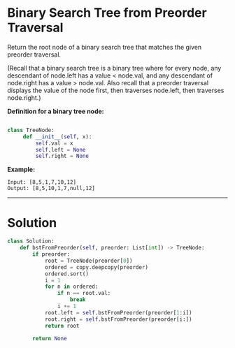 # Binary Search Tree from Preorder Traversal

Return the root node of a binary search tree that matches the given preorder traversal.

(Recall that a binary search tree is a binary tree where for every node, any descendant of node.left has a value < node.val, and any descendant of node.right has a value > node.val.  Also recall that a preorder traversal displays the value of the node first, then traverses node.left, then traverses node.right.)

**Definition for a binary tree node:**

```python

class TreeNode:
     def __init__(self, x):
         self.val = x
         self.left = None
         self.right = None
```

**Example:**

```
Input: [8,5,1,7,10,12]
Output: [8,5,10,1,7,null,12]
```

***

# Solution

```python
class Solution:
    def bstFromPreorder(self, preorder: List[int]) -> TreeNode:
        if preorder:
            root = TreeNode(preorder[0])
            ordered = copy.deepcopy(preorder)
            ordered.sort()
            i = 1
            for n in ordered:
                if n == root.val:
                    break
                i += 1
            root.left = self.bstFromPreorder(preorder[1:i])
            root.right = self.bstFromPreorder(preorder[i:])
            return root            
            
        return None
```